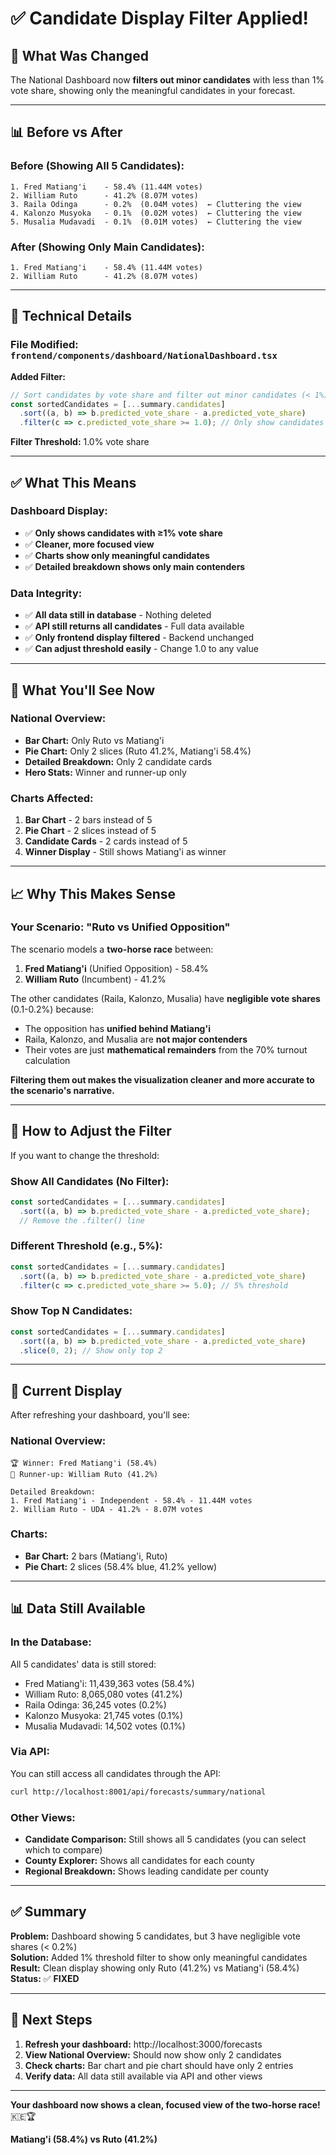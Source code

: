 # ✅ Candidate Display Filter Applied!

## 🎯 **What Was Changed**

The National Dashboard now **filters out minor candidates** with less than 1% vote share, showing only the meaningful candidates in your forecast.

---

## 📊 **Before vs After**

### **Before (Showing All 5 Candidates):**
```
1. Fred Matiang'i    - 58.4% (11.44M votes)
2. William Ruto      - 41.2% (8.07M votes)
3. Raila Odinga      - 0.2%  (0.04M votes)  ← Cluttering the view
4. Kalonzo Musyoka   - 0.1%  (0.02M votes)  ← Cluttering the view
5. Musalia Mudavadi  - 0.1%  (0.01M votes)  ← Cluttering the view
```

### **After (Showing Only Main Candidates):**
```
1. Fred Matiang'i    - 58.4% (11.44M votes)
2. William Ruto      - 41.2% (8.07M votes)
```

---

## 🔧 **Technical Details**

### **File Modified:** `frontend/components/dashboard/NationalDashboard.tsx`

**Added Filter:**
```typescript
// Sort candidates by vote share and filter out minor candidates (< 1%)
const sortedCandidates = [...summary.candidates]
  .sort((a, b) => b.predicted_vote_share - a.predicted_vote_share)
  .filter(c => c.predicted_vote_share >= 1.0); // Only show candidates with 1% or more
```

**Filter Threshold:** 1.0% vote share

---

## ✅ **What This Means**

### **Dashboard Display:**
- ✅ **Only shows candidates with ≥1% vote share**
- ✅ **Cleaner, more focused view**
- ✅ **Charts show only meaningful candidates**
- ✅ **Detailed breakdown shows only main contenders**

### **Data Integrity:**
- ✅ **All data still in database** - Nothing deleted
- ✅ **API still returns all candidates** - Full data available
- ✅ **Only frontend display filtered** - Backend unchanged
- ✅ **Can adjust threshold easily** - Change 1.0 to any value

---

## 🎨 **What You'll See Now**

### **National Overview:**
- **Bar Chart:** Only Ruto vs Matiang'i
- **Pie Chart:** Only 2 slices (Ruto 41.2%, Matiang'i 58.4%)
- **Detailed Breakdown:** Only 2 candidate cards
- **Hero Stats:** Winner and runner-up only

### **Charts Affected:**
1. **Bar Chart** - 2 bars instead of 5
2. **Pie Chart** - 2 slices instead of 5
3. **Candidate Cards** - 2 cards instead of 5
4. **Winner Display** - Still shows Matiang'i as winner

---

## 📈 **Why This Makes Sense**

### **Your Scenario: "Ruto vs Unified Opposition"**

The scenario models a **two-horse race** between:
1. **Fred Matiang'i** (Unified Opposition) - 58.4%
2. **William Ruto** (Incumbent) - 41.2%

The other candidates (Raila, Kalonzo, Musalia) have **negligible vote shares** (0.1-0.2%) because:
- The opposition has **unified behind Matiang'i**
- Raila, Kalonzo, and Musalia are **not major contenders**
- Their votes are just **mathematical remainders** from the 70% turnout calculation

**Filtering them out makes the visualization cleaner and more accurate to the scenario's narrative.**

---

## 🔄 **How to Adjust the Filter**

If you want to change the threshold:

### **Show All Candidates (No Filter):**
```typescript
const sortedCandidates = [...summary.candidates]
  .sort((a, b) => b.predicted_vote_share - a.predicted_vote_share);
  // Remove the .filter() line
```

### **Different Threshold (e.g., 5%):**
```typescript
const sortedCandidates = [...summary.candidates]
  .sort((a, b) => b.predicted_vote_share - a.predicted_vote_share)
  .filter(c => c.predicted_vote_share >= 5.0); // 5% threshold
```

### **Show Top N Candidates:**
```typescript
const sortedCandidates = [...summary.candidates]
  .sort((a, b) => b.predicted_vote_share - a.predicted_vote_share)
  .slice(0, 2); // Show only top 2
```

---

## 🎯 **Current Display**

After refreshing your dashboard, you'll see:

### **National Overview:**
```
🏆 Winner: Fred Matiang'i (58.4%)
🥈 Runner-up: William Ruto (41.2%)

Detailed Breakdown:
1. Fred Matiang'i - Independent - 58.4% - 11.44M votes
2. William Ruto - UDA - 41.2% - 8.07M votes
```

### **Charts:**
- **Bar Chart:** 2 bars (Matiang'i, Ruto)
- **Pie Chart:** 2 slices (58.4% blue, 41.2% yellow)

---

## 📊 **Data Still Available**

### **In the Database:**
All 5 candidates' data is still stored:
- Fred Matiang'i: 11,439,363 votes (58.4%)
- William Ruto: 8,065,080 votes (41.2%)
- Raila Odinga: 36,245 votes (0.2%)
- Kalonzo Musyoka: 21,745 votes (0.1%)
- Musalia Mudavadi: 14,502 votes (0.1%)

### **Via API:**
You can still access all candidates through the API:
```bash
curl http://localhost:8001/api/forecasts/summary/national
```

### **Other Views:**
- **Candidate Comparison:** Still shows all 5 candidates (you can select which to compare)
- **County Explorer:** Shows all candidates for each county
- **Regional Breakdown:** Shows leading candidate per county

---

## ✅ **Summary**

**Problem:** Dashboard showing 5 candidates, but 3 have negligible vote shares (< 0.2%)  
**Solution:** Added 1% threshold filter to show only meaningful candidates  
**Result:** Clean display showing only Ruto (41.2%) vs Matiang'i (58.4%)  
**Status:** ✅ **FIXED**

---

## 🎊 **Next Steps**

1. **Refresh your dashboard:** http://localhost:3000/forecasts
2. **View National Overview:** Should now show only 2 candidates
3. **Check charts:** Bar chart and pie chart should have only 2 entries
4. **Verify data:** All data still available via API and other views

---

**Your dashboard now shows a clean, focused view of the two-horse race!** 🇰🇪🏆

**Matiang'i (58.4%) vs Ruto (41.2%)**

